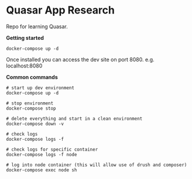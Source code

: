 # Quasar App Research

Repo for learning Quasar.


**Getting started**

```
docker-compose up -d
```

Once installed you can access the dev site on port 8080. e.g. localhost:8080


**Common commands**

```
# start up dev environment
docker-compose up -d

# stop environment
docker-compose stop

# delete everything and start in a clean environment
docker-compose down -v

# check logs
docker-compose logs -f

# check logs for specific container
docker-compose logs -f node

# log into node container (this will allow use of drush and composer)
docker-compose exec node sh

```
